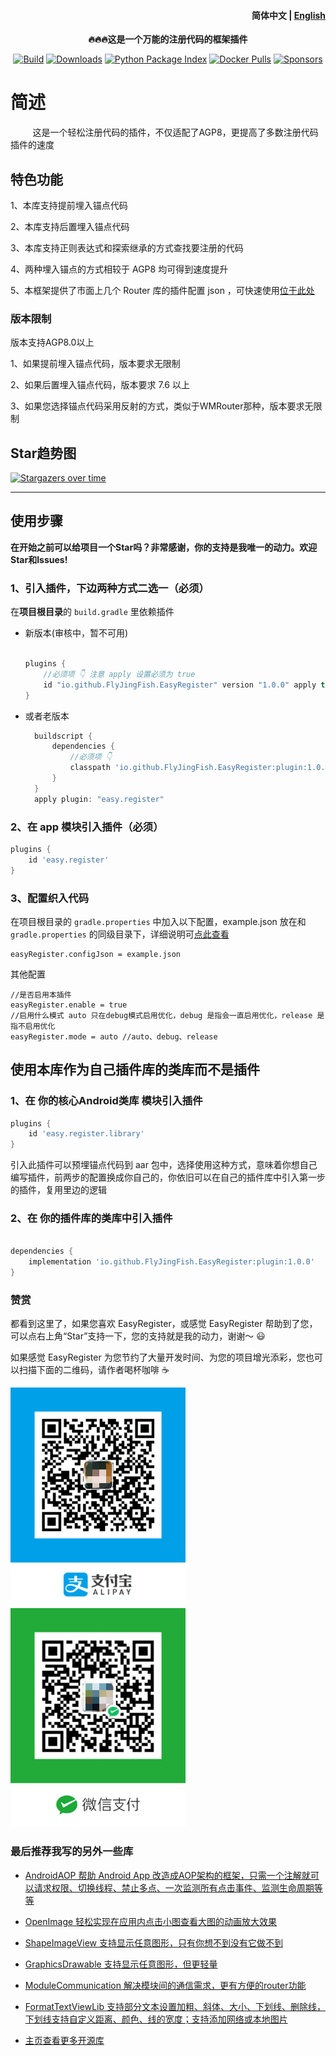 <h4 align="right">
  <strong>简体中文</strong> | <a href="https://github.com/FlyJingFish/EasyRegister/blob/master/README_EN.md">English</a>
</h4>

<p align="center">
  <strong>
    🔥🔥🔥这是一个万能的注册代码的框架插件
  </strong>
</p>

<p align="center">
  <a href="https://central.sonatype.com/search?q=io.github.flyjingfish.EasyRegister"><img
    src="https://img.shields.io/maven-central/v/io.github.FlyJingFish.EasyRegister/plugin"
    alt="Build"
  /></a>
  <a href="https://github.com/FlyJingFish/EasyRegister/stargazers"><img
    src="https://img.shields.io/github/stars/FlyJingFish/EasyRegister.svg"
    alt="Downloads"
  /></a>
  <a href="https://github.com/FlyJingFish/EasyRegister/network/members"><img
    src="https://img.shields.io/github/forks/FlyJingFish/EasyRegister.svg"
    alt="Python Package Index"
  /></a>
  <a href="https://github.com/FlyJingFish/EasyRegister/issues"><img
    src="https://img.shields.io/github/issues/FlyJingFish/EasyRegister.svg"
    alt="Docker Pulls"
  /></a>
  <a href="https://github.com/FlyJingFish/EasyRegister/blob/master/LICENSE"><img
    src="https://img.shields.io/github/license/FlyJingFish/EasyRegister.svg"
    alt="Sponsors"
  /></a>
</p>



# 简述

&nbsp;&nbsp;&nbsp;&nbsp;&nbsp;&nbsp;&nbsp;&nbsp; 这是一个轻松注册代码的插件，不仅适配了AGP8，更提高了多数注册代码插件的速度

## 特色功能

1、本库支持提前埋入锚点代码

2、本库支持后置埋入锚点代码

3、本库支持正则表达式和探索继承的方式查找要注册的代码

4、两种埋入锚点的方式相较于 AGP8 均可得到速度提升

5、本框架提供了市面上几个 Router 库的插件配置 json ，可快速使用[位于此处](https://github.com/FlyJingFish/EasyRegister/tree/master/routerJson)

### 版本限制

版本支持AGP8.0以上

1、如果提前埋入锚点代码，版本要求无限制

2、如果后置埋入锚点代码，版本要求 7.6 以上

3、如果您选择锚点代码采用反射的方式，类似于WMRouter那种，版本要求无限制

## Star趋势图

[![Stargazers over time](https://starchart.cc/FlyJingFish/EasyRegister.svg?variant=adaptive)](https://starchart.cc/FlyJingFish/EasyRegister)

---

## 使用步骤

**在开始之前可以给项目一个Star吗？非常感谢，你的支持是我唯一的动力。欢迎Star和Issues!**


### 1、引入插件，下边两种方式二选一（必须）


在<strong>项目根目录</strong>的 <code>build.gradle</code> 里依赖插件

- 新版本(审核中，暂不可用)

  ```gradle
  
  plugins {
      //必须项 👇 注意 apply 设置必须为 true 
      id "io.github.FlyJingFish.EasyRegister" version "1.0.0" apply true
  }
  ```
  
- 或者老版本

  ```gradle
    buildscript {
        dependencies {
            //必须项 👇
            classpath 'io.github.FlyJingFish.EasyRegister:plugin:1.0.0'
        }
    }
    apply plugin: "easy.register"
    ```

### 2、在 app 模块引入插件（必须）

```gradle
plugins {
    id 'easy.register'
}

```

### 3、配置织入代码

在项目根目录的 `gradle.properties` 中加入以下配置，example.json 放在和 `gradle.properties` 的同级目录下，详细说明可[点此查看](https://github.com/FlyJingFish/EasyRegister/blob/master/example.json)

```properties
easyRegister.configJson = example.json
```

其他配置

```properties
//是否启用本插件
easyRegister.enable = true
//启用什么模式 auto 只在debug模式启用优化，debug 是指会一直启用优化，release 是指不启用优化
easyRegister.mode = auto //auto、debug、release
```



## 使用本库作为自己插件库的类库而不是插件 

### 1、在 你的核心Android类库 模块引入插件


```gradle
plugins {
    id 'easy.register.library'
}

```

引入此插件可以预埋锚点代码到 aar 包中，选择使用这种方式，意味着你想自己编写插件，前两步的配置换成你自己的，你依旧可以在自己的插件库中引入第一步的插件，复用里边的逻辑

### 2、在 你的插件库的类库中引入插件


```gradle

dependencies {
    implementation 'io.github.FlyJingFish.EasyRegister:plugin:1.0.0'
}
```

### 赞赏

都看到这里了，如果您喜欢 EasyRegister，或感觉 EasyRegister 帮助到了您，可以点右上角“Star”支持一下，您的支持就是我的动力，谢谢～ 😃

如果感觉 EasyRegister 为您节约了大量开发时间、为您的项目增光添彩，您也可以扫描下面的二维码，请作者喝杯咖啡 ☕


<div>
<img src="https://github.com/FlyJingFish/EasyRegister/blob/master/screenshot/IMG_4075.PNG" width="280" height="350">
<img src="https://github.com/FlyJingFish/EasyRegister/blob/master/screenshot/IMG_4076.JPG" width="280" height="350">
</div>


### 最后推荐我写的另外一些库

- [AndroidAOP 帮助 Android App 改造成AOP架构的框架，只需一个注解就可以请求权限、切换线程、禁止多点、一次监测所有点击事件、监测生命周期等等](https://github.com/FlyJingFish/AndroidAOP)

- [OpenImage 轻松实现在应用内点击小图查看大图的动画放大效果](https://github.com/FlyJingFish/OpenImage)

- [ShapeImageView 支持显示任意图形，只有你想不到没有它做不到](https://github.com/FlyJingFish/ShapeImageView)

- [GraphicsDrawable 支持显示任意图形，但更轻量](https://github.com/FlyJingFish/GraphicsDrawable)

- [ModuleCommunication 解决模块间的通信需求，更有方便的router功能](https://github.com/FlyJingFish/ModuleCommunication)

- [FormatTextViewLib 支持部分文本设置加粗、斜体、大小、下划线、删除线，下划线支持自定义距离、颜色、线的宽度；支持添加网络或本地图片](https://github.com/FlyJingFish/FormatTextViewLib)

- [主页查看更多开源库](https://github.com/FlyJingFish)

